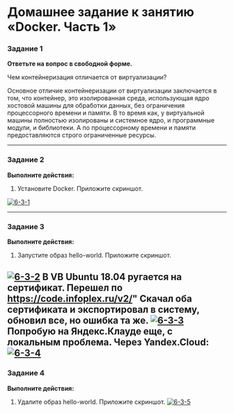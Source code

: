 # Домашнее задание к занятию «Docker. Часть 1»


### Задание 1

**Ответьте на вопрос в свободной форме.** 

Чем контейнеризация отличается от виртуализации?

Основное отличие контейнеризации от виртуализации заключается в том, что контейнер, это изолированная среда, использующая ядро хостовой машины для обработки данных, без ограничения процессорного времени и памяти. В то время как, у виртуальной машины полностью изолированы и системное ядро, и программные модули, и библиотеки. А по процессорному времени и памяти предоставляются строго ограниченные ресурсы.

---

### Задание 2 

**Выполните действия:**

1. Установите Docker.
Приложите скриншот.

<a href="https://ibb.co/1s2pmbW"><img src="https://i.ibb.co/6vspWNC/6-3-1.png" alt="6-3-1" border="0"></a>

---

### Задание 3

**Выполните действия:**

1. Запустите образ hello-world.
Приложите скриншот.

<a href="https://ibb.co/kBXLgF2"><img src="https://i.ibb.co/g9J0MCZ/6-3-2.png" alt="6-3-2" border="0"></a>
В VB Ubuntu 18.04 ругается на сертификат. Перешел по https://code.infoplex.ru/v2/" Скачал оба сертификата и экспортировал в систему, обновил все, но ошибка та же.
<a href="https://ibb.co/xfVVtGB"><img src="https://i.ibb.co/0FPPRZ6/6-3-3.png" alt="6-3-3" border="0"></a>
Попробую на Яндекс.Клауде еще, с локальным проблема.
Через Yandex.Cloud:
<a href="https://ibb.co/PC3s8yd"><img src="https://i.ibb.co/DKsPnFZ/6-3-4.png" alt="6-3-4" border="0"></a>
---

### Задание 4 

**Выполните действия:**

1. Удалите образ hello-world.
Приложите скриншот.
<a href="https://ibb.co/Qmgyqhj"><img src="https://i.ibb.co/GP6z1G3/6-3-5.png" alt="6-3-5" border="0"></a>
